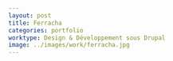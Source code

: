 ```yaml
---
layout: post
title: Ferracha
categories: portfolio
worktype: Design & Développement sous Drupal
image: ../images/work/ferracha.jpg
---
```

